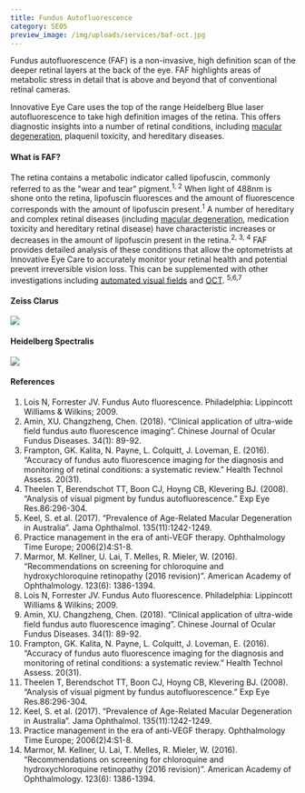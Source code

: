 ```yaml
---
title: Fundus Autofluorescence
category: SE05
preview_image: /img/uploads/services/baf-oct.jpg
---
```

<div class="employee-heading">
<p>Fundus autofluorescence (FAF) is a non-invasive, high definition scan of the deeper retinal layers at the back of the eye. FAF highlights areas of metabolic stress in detail that is above and beyond that of conventional retinal cameras. 
<p>Innovative Eye Care uses the top of the range Heidelberg Blue laser autofluorescence to take high definition images of the retina. This offers diagnostic insights into a number of retinal conditions, including <a href="/what-we-do-macular-degeneration/">macular degeneration</a>, plaquenil toxicity,
and hereditary diseases. 
</div>

#### What is FAF?

The retina contains a metabolic indicator called lipofuscin, commonly referred to as the "wear and tear" pigment.<sup>1, 2</sup> When light of 488nm is shone onto the retina, lipofuscin fluoresces and the amount of fluorescence corresponds with the amount of lipofuscin present.<sup>1</sup> A number of hereditary and complex retinal diseases (including [macular degeneration](https://innovativeeyecare.com.au/what-we-do/macular-degeneration/), medication toxicity and hereditary retinal disease) have characteristic increases or decreases in the amount of lipofuscin present in the retina.<sup>2, 3, 4</sup> FAF provides detailed analysis of these conditions that allow the optometrists at Innovative Eye Care to accurately monitor your retinal health and potential prevent irreversible vision loss. This can be supplemented with other investigations including [automated visual fields](https://innovativeeyecare.com.au/what-we-do/visual-field-testing/https://innovativeeyecare.com.au/what-we-do/visual-field-testing/) and [OCT](https://innovativeeyecare.com.au/what-we-do/oct/https://innovativeeyecare.com.au/what-we-do/oct/). <sup>5,6,7</sup>

#### Zeiss Clarus

![](/img/uploads/faf-clarus.png)

#### Heidelberg Spectralis

![](/img/uploads/faf-heidelberg.jpg)

#### References

1. Lois N, Forrester JV. Fundus Auto fluorescence. Philadelphia: Lippincott Williams & Wilkins; 2009. 
2. Amin, XU. Changzheng, Chen. (2018). “Clinical application of ultra-wide field fundus auto fluorescence imaging”. Chinese Journal of Ocular Fundus Diseases. 34(1): 89-92. 
3. Frampton, GK. Kalita, N. Payne, L. Colquitt, J. Loveman, E. (2016). “Accuracy of fundus auto fluorescence imaging for the diagnosis and monitoring of retinal conditions: a systematic review.” Health Technol Assess. 20(31). 
4. Theelen T, Berendschot TT, Boon CJ, Hoyng CB, Klevering BJ. (2008). “Analysis of visual pigment by fundus autofluorescence.” Exp Eye Res.86:296-304. 
5. Keel, S. et al. (2017). “Prevalence of Age-Related Macular Degeneration in Australia”. Jama Ophthalmol. 135(11):1242-1249. 
6. Practice management in the era of anti-VEGF therapy. Ophthalmology Time Europe; 2006(2)4:S1-8. 
7. Marmor, M. Kellner, U. Lai, T. Melles, R. Mieler, W. (2016). “Recommendations on screening for chloroquine and hydroxychloroquine retinopathy (2016 revision)”. American Academy of Ophthalmology. 123(6): 1386-1394. 
8. Lois N, Forrester JV. Fundus Auto fluorescence. Philadelphia: Lippincott Williams & Wilkins; 2009. 
9. Amin, XU. Changzheng, Chen. (2018). “Clinical application of ultra-wide field fundus auto fluorescence imaging”. Chinese Journal of Ocular Fundus Diseases. 34(1): 89-92. 
10. Frampton, GK. Kalita, N. Payne, L. Colquitt, J. Loveman, E. (2016). “Accuracy of fundus auto fluorescence imaging for the diagnosis and monitoring of retinal conditions: a systematic review.” Health Technol Assess. 20(31). 
11. Theelen T, Berendschot TT, Boon CJ, Hoyng CB, Klevering BJ. (2008). “Analysis of visual pigment by fundus autofluorescence.” Exp Eye Res.86:296-304. 
12. Keel, S. et al. (2017). “Prevalence of Age-Related Macular Degeneration in Australia”. Jama Ophthalmol. 135(11):1242-1249. 
13. Practice management in the era of anti-VEGF therapy. Ophthalmology Time Europe; 2006(2)4:S1-8. 
14. Marmor, M. Kellner, U. Lai, T. Melles, R. Mieler, W. (2016). “Recommendations on screening for chloroquine and hydroxychloroquine retinopathy (2016 revision)”. American Academy of Ophthalmology. 123(6): 1386-1394.